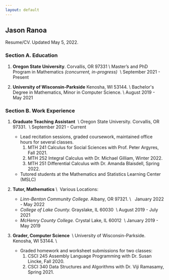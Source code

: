 ```yaml
---
layout: default
---
```


## Jason Ranoa
Resume/CV. Updated May 5, 2022.

### Section A. Education
1. **Oregon State University**.
    Corvallis, OR 97331 \\
    Master’s and PhD Program in Mathematics *(concurrent, in-progress) * \\
    September 2021 - Present

2. **University of Wisconsin-Parkside**
    Kenosha, WI 53144. \\
    Bachelor's Degree in Mathematics, Minor in Computer Science. \\
    August 2019 - May 2021

### Section B. Work Experience
1. **Graduate Teaching Assistant**  \\
Oregon State University. Corvallis, OR 97331.  \\
September 2021 - Current
    - Lead recitation sessions, graded coursework, maintained office hours for several classes.
        1. MTH 241 Calculus for Social Sciences with Prof. Peter Argyres, Fall 2021.
        2. MTH 252 Integral Calculus with Dr. Michael Gilliam, Winter 2022.
        3. MTH 251 Differential Calculus with Dr. Amanda Blaisdell, Spring 2022.
    - Tutored students at the Mathematics and Statistics Learning Center (MSLC)

2. **Tutor, Mathematics** \\
 Various Locations:
    - *Linn-Benton Community College.* Albany, OR 97321. \\
       January 2022 - May 2022
    - *College of Lake County.* Grayslake, IL 60030  \\
      August 2019 - July 2021
    - *McHenry County College.* Crystal Lake, IL 60012  \\
      January 2019 - May 2019

3. **Grader, Computer Science ** \\
University of Wisconsin-Parkside. Kenosha, WI 53144. \\
    - Graded homework and worksheet submissions for two classes: 
      1. CSCI 245 Assembly Language Programming with Dr. Susan Lincke, Fall 2020. 
      2. CSCI 340 Data Structures and Algorithms with Dr. Viji Ramasamy, Spring 2021.
